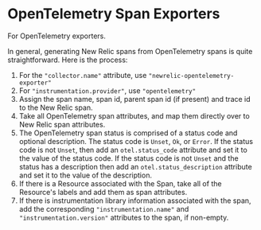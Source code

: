 # OpenTelemetry Span Exporters

For OpenTelemetry exporters.

In general, generating New Relic spans from OpenTelemetry spans is quite straightforward.
Here is the process:

1. For the `"collector.name"` attribute, use `"newrelic-opentelemetry-exporter"`
1. For `"instrumentation.provider"`, use `"opentelemetry"`
1. Assign the span name, span id, parent span id (if present) and trace id to the New Relic span.
1. Take all OpenTelemetry span attributes, and map them directly over to New Relic span attributes.
1. The OpenTelemetry span status is comprised of a status code and optional description. The status
code is `Unset`, `Ok`, or `Error`. If the status code is not `Unset`, then add an `otel.status_code`
attribute and set it to the value of the status code. If the status code is not `Unset` and the status has a description then add an
`otel.status_description` attribute and set it to the value of the description.
1. If there is a Resource associated with the Span, take all of the Resource's labels and add them as
span attributes.
1. If there is instrumentation library information associated with the span,
add the corresponding `"instrumentation.name"` and `"instrumentation.version"` attributes to the span, if non-empty.
